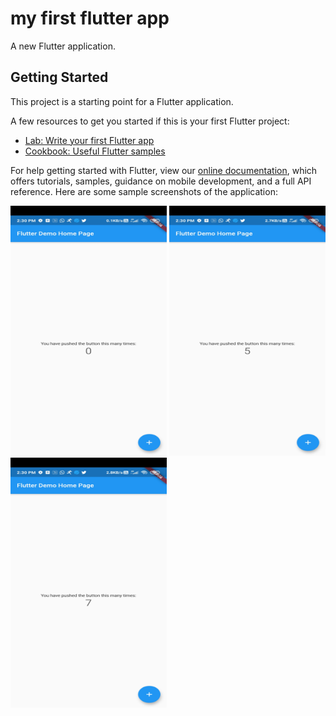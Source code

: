 # my first flutter app

A new Flutter application.

## Getting Started

This project is a starting point for a Flutter application.

A few resources to get you started if this is your first Flutter project:

- [Lab: Write your first Flutter app](https://flutter.dev/docs/get-started/codelab)
- [Cookbook: Useful Flutter samples](https://flutter.dev/docs/cookbook)

For help getting started with Flutter, view our
[online documentation](https://flutter.dev/docs), which offers tutorials,
samples, guidance on mobile development, and a full API reference.
 Here are some sample screenshots of the application:
 
<img src='https://github.com/El-Do-RaDo/first-flutter-app/blob/master/Screenshot_2020-06-11-14-30-21-014_com.example.myfirstflutterapp.jpg?raw=true' width='250' height='400'>             <img src='https://github.com/El-Do-RaDo/first-flutter-app/blob/master/Screenshot_2020-06-11-14-30-26-519_com.example.myfirstflutterapp.jpg' width='250' height='400'>              <img src='https://github.com/El-Do-RaDo/first-flutter-app/blob/master/Screenshot_2020-06-11-14-30-28-862_com.example.myfirstflutterapp.jpg' width='250' height='400'>
 
 
 
